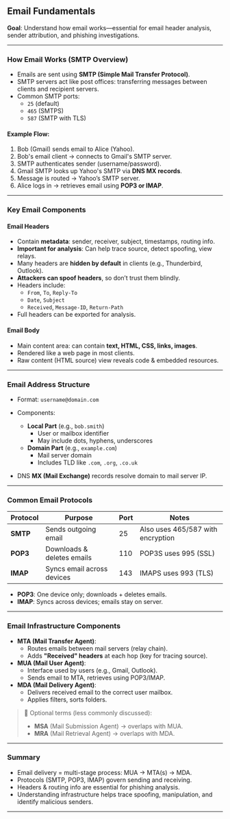 ## Email Fundamentals

**Goal**: Understand how email works—essential for email header analysis, sender attribution, and phishing investigations.

---

### How Email Works (SMTP Overview)

- Emails are sent using **SMTP (Simple Mail Transfer Protocol)**.
- SMTP servers act like post offices: transferring messages between clients and recipient servers.
- Common SMTP ports:
  - `25` (default)
  - `465` (SMTPS)
  - `587` (SMTP with TLS)

####  Example Flow:
1. Bob (Gmail) sends email to Alice (Yahoo).
2. Bob's email client → connects to Gmail's SMTP server.
3. SMTP authenticates sender (username/password).
4. Gmail SMTP looks up Yahoo's SMTP via **DNS MX records**.
5. Message is routed → Yahoo’s SMTP server.
6. Alice logs in → retrieves email using **POP3 or IMAP**.

---

### Key Email Components

#### Email Headers
- Contain **metadata**: sender, receiver, subject, timestamps, routing info.
- **Important for analysis**: Can help trace source, detect spoofing, view relays.
- Many headers are **hidden by default** in clients (e.g., Thunderbird, Outlook).
- **Attackers can spoof headers**, so don’t trust them blindly.
- Headers include:
  - `From`, `To`, `Reply-To`
  - `Date`, `Subject`
  - `Received`, `Message-ID`, `Return-Path`
- Full headers can be exported for analysis.

####  Email Body
- Main content area: can contain **text, HTML, CSS, links, images**.
- Rendered like a web page in most clients.
- Raw content (HTML source) view reveals code & embedded resources.

---

###  Email Address Structure

- Format: `username@domain.com`
- Components:
  - **Local Part** (e.g., `bob.smith`)
    - User or mailbox identifier
    - May include dots, hyphens, underscores
  - **Domain Part** (e.g., `example.com`)
    - Mail server domain
    - Includes TLD like `.com`, `.org`, `.co.uk`

- DNS **MX (Mail Exchange)** records resolve domain to mail server IP.

---

###  Common Email Protocols

| Protocol | Purpose | Port | Notes |
|---------|---------|------|-------|
| **SMTP** | Sends outgoing email | 25 | Also uses 465/587 with encryption |
| **POP3** | Downloads & deletes emails | 110 | POP3S uses 995 (SSL) |
| **IMAP** | Syncs email across devices | 143 | IMAPS uses 993 (TLS) |

- **POP3**: One device only; downloads + deletes emails.
- **IMAP**: Syncs across devices; emails stay on server.

---

###  Email Infrastructure Components

- **MTA (Mail Transfer Agent)**:
  - Routes emails between mail servers (relay chain).
  - Adds **"Received" headers** at each hop (key for tracing source).
- **MUA (Mail User Agent)**:
  - Interface used by users (e.g., Gmail, Outlook).
  - Sends email to MTA, retrieves using POP3/IMAP.
- **MDA (Mail Delivery Agent)**:
  - Delivers received email to the correct user mailbox.
  - Applies filters, sorts folders.

> 🧠 Optional terms (less commonly discussed):
> - **MSA** (Mail Submission Agent) → overlaps with MUA.
> - **MRA** (Mail Retrieval Agent) → overlaps with MDA.

---

### Summary

- Email delivery = multi-stage process: MUA → MTA(s) → MDA.
- Protocols (SMTP, POP3, IMAP) govern sending and receiving.
- Headers & routing info are essential for phishing analysis.
- Understanding infrastructure helps trace spoofing, manipulation, and identify malicious senders.

---
